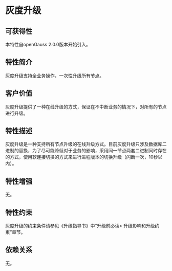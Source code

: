 # 灰度升级<a name="ZH-CN_TOPIC_0000001135548525"></a>

## 可获得性<a name="section56086982"></a>

本特性自openGauss 2.0.0版本开始引入。

## 特性简介<a name="section35020791"></a>

灰度升级支持全业务操作，一次性升级所有节点。

## 客户价值<a name="section46751668"></a>

灰度升级提供了一种在线升级的方式，保证在不中断业务的情况下，对所有的节点进行升级。

## 特性描述<a name="section18111828"></a>

灰度升级是一种支持所有节点升级的在线升级方式。目前灰度升级只涉及数据库二进制的替换，为了尽可能降低对于业务的影响，采用同一节点两套二进制同时存在的方式，使用软连接切换的方式来进行进程版本的切换升级（闪断一次，10秒以内）。

## 特性增强<a name="section28788730"></a>

无。

## 特性约束<a name="section06531946143616"></a>

灰度升级的约束条件请参见《升级指导书》中“升级前必读\> 升级影响和升级约束”章节。

## 依赖关系<a name="section57771982"></a>

无。

